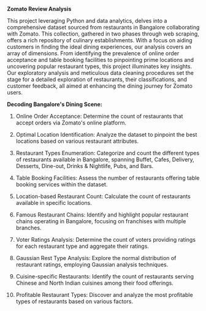 ******Zomato Review Analysis******


This project leveraging Python and data analytics, delves into a comprehensive dataset sourced from restaurants in Bangalore collaborating with Zomato. This collection, gathered in two phases through web scraping, offers a rich repository of culinary establishments. With a focus on aiding customers in finding the ideal dining experiences, our analysis covers an array of dimensions. From identifying the prevalence of online order acceptance and table booking facilities to pinpointing prime locations and uncovering popular restaurant types, this project illuminates key insights. Our exploratory analysis and meticulous data cleaning procedures set the stage for a detailed exploration of restaurants, their classifications, and customer feedback, all aimed at enhancing the dining journey for Zomato users.

**Decoding Bangalore's Dining Scene:**

1. Online Order Acceptance: Determine the count of restaurants that accept orders via Zomato's online platform.

2. Optimal Location Identification: Analyze the dataset to pinpoint the best locations based on various restaurant attributes.

3. Restaurant Types Enumeration: Categorize and count the different types of restaurants available in Bangalore, spanning Buffet, Cafes, Delivery, Desserts, Dine-out, Drinks & Nightlife, Pubs, and Bars.

4. Table Booking Facilities: Assess the number of restaurants offering table booking services within the dataset.

5. Location-based Restaurant Count: Calculate the count of restaurants available in specific locations.

6. Famous Restaurant Chains: Identify and highlight popular restaurant chains operating in Bangalore, focusing on franchises with multiple branches.

7. Voter Ratings Analysis: Determine the count of voters providing ratings for each restaurant type and aggregate their ratings.

8. Gaussian Rest Type Analysis: Explore the normal distribution of restaurant ratings, employing Gaussian analysis techniques.

9. Cuisine-specific Restaurants: Identify the count of restaurants serving Chinese and North Indian cuisines among their food offerings.

10. Profitable Restaurant Types: Discover and analyze the most profitable types of restaurants based on various factors.
